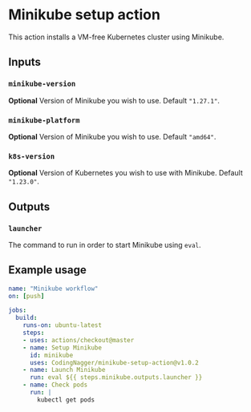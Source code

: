 # Minikube setup action

This action installs a VM-free Kubernetes cluster using Minikube.

## Inputs

### `minikube-version`

**Optional** Version of Minikube you wish to use. Default `"1.27.1"`.

### `minikube-platform`

**Optional** Version of Minikube you wish to use. Default `"amd64"`.

### `k8s-version`

**Optional** Version of Kubernetes you wish to use with Minikube. Default `"1.23.0"`.

## Outputs

### `launcher`

The command to run in order to start Minikube using `eval`.

## Example usage

```yaml
name: "Minikube workflow"
on: [push]

jobs:
  build:
    runs-on: ubuntu-latest
    steps:
    - uses: actions/checkout@master
    - name: Setup Minikube
      id: minikube
      uses: CodingNagger/minikube-setup-action@v1.0.2
    - name: Launch Minikube
      run: eval ${{ steps.minikube.outputs.launcher }}
    - name: Check pods
      run: |
        kubectl get pods
```

